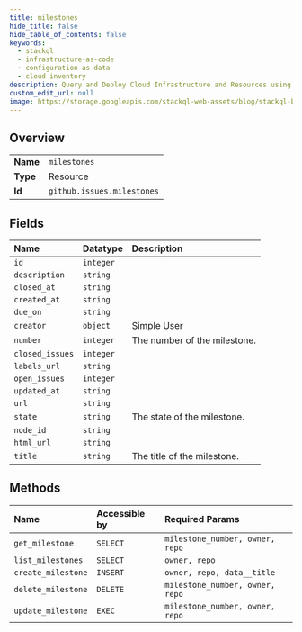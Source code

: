 ```yaml
---
title: milestones
hide_title: false
hide_table_of_contents: false
keywords:
  - stackql
  - infrastructure-as-code
  - configuration-as-data
  - cloud inventory
description: Query and Deploy Cloud Infrastructure and Resources using SQL
custom_edit_url: null
image: https://storage.googleapis.com/stackql-web-assets/blog/stackql-blog-post-featured-image.png
---
```

  
    

## Overview
<table><tbody>
<tr><td><b>Name</b></td><td><code>milestones</code></td></tr>
<tr><td><b>Type</b></td><td>Resource</td></tr>
<tr><td><b>Id</b></td><td><code>github.issues.milestones</code></td></tr>
</tbody></table>

## Fields
| Name | Datatype | Description |
|:-----|:---------|:------------|
| `id` | `integer` |  |
| `description` | `string` |  |
| `closed_at` | `string` |  |
| `created_at` | `string` |  |
| `due_on` | `string` |  |
| `creator` | `object` | Simple User |
| `number` | `integer` | The number of the milestone. |
| `closed_issues` | `integer` |  |
| `labels_url` | `string` |  |
| `open_issues` | `integer` |  |
| `updated_at` | `string` |  |
| `url` | `string` |  |
| `state` | `string` | The state of the milestone. |
| `node_id` | `string` |  |
| `html_url` | `string` |  |
| `title` | `string` | The title of the milestone. |
## Methods
| Name | Accessible by | Required Params |
|:-----|:--------------|:----------------|
| `get_milestone` | `SELECT` | `milestone_number, owner, repo` |
| `list_milestones` | `SELECT` | `owner, repo` |
| `create_milestone` | `INSERT` | `owner, repo, data__title` |
| `delete_milestone` | `DELETE` | `milestone_number, owner, repo` |
| `update_milestone` | `EXEC` | `milestone_number, owner, repo` |
